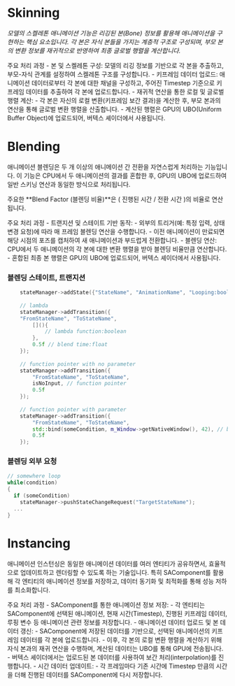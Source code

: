 
# Skinning
*모델의 스켈레톤 애니메이션 기능은 리깅된 본(Bone) 정보를 활용해 애니메이션을 구현하는 핵심 요소입니다. 각 본은 자식 본들을 가지는 계층적 구조로 구성되며, 부모 본의 변환 정보를 재귀적으로 반영하여 최종 글로벌 행렬을 계산합니다.*

주요 처리 과정
	-	본 및 스켈레톤 구성:	모델의 리깅 정보를 기반으로 각 본을 추출하고, 부모-자식 관계를 설정하여 스켈레톤 구조를 구성합니다.
	-	키프레임 데이터 업로드: 애니메이션 데이터로부터 각 본에 대한 채널을 구성하고, 주어진 Timestep 기준으로 키프레임 데이터를 추출하여 각 본에 업로드합니다.
	- 재귀적 연산을 통한 로컬 및 글로벌 행렬 계산:
	-	각 본은 자신의 로컬 변환(키프레임 보간 결과)을 계산한 후, 부모 본과의 연산을 통해 글로벌 변환 행렬을 산출합니다.
	-	계산된 행렬은 GPU의 UBO(Uniform Buffer Object)에 업로드되어, 버텍스 셰이더에서 사용됩니다.

# Blending

애니메이션 블렌딩은 두 개 이상의 애니메이션 간 전환을 자연스럽게 처리하는 기능입니다.
이 기능은 CPU에서 두 애니메이션의 결과를 혼합한 후, GPU의 UBO에 업로드하여 일반 스키닝 연산과 동일한 방식으로 처리됩니다.

주요한 **Blend Factor (블렌딩 비율)**은 ( 진행된 시간 / 전환 시간 )의 비율로 연산됩니다. 

주요 처리 과정
	- 트랜지션 및 스테이트 기반 동작:
	- 외부의 트리거(예: 특정 입력, 상태 변경 요청)에 따라 매 프레임 블렌딩 연산을 수행합니다.
	- 이전 애니메이션이 만료되면 해당 시점의 포즈를 캡처하여 새 애니메이션과 부드럽게 전환합니다.
	- 블렌딩 연산: CPU에서 두 애니메이션의 각 본에 대한 변환 행렬을 받아 블렌딩 비율만큼 연산합니다.
	- 혼합된 최종 본 행렬은 GPU의 UBO에 업로드되어, 버텍스 셰이더에서 사용됩니다.

### 블렌딩 스테이트, 트랜지션
```c++
	stateManager->addState({"StateName", "AnimationName", "Looping:boolean", "Interruptible", "defaultBlendTime"});
	
	// lambda
	stateManager->addTransition({
    "FromStateName", "ToStateName",
		[](){
			// lambda function:boolean
		},
		0.5f // blend time:float
	});
	
	// function pointer with no parameter
	stateManager->addTransition({
		"FromStateName", "ToStateName",
		isNoInput, // function pointer
		0.5f
	});
	
	// function pointer with parameter
	stateManager->addTransition({
		"FromStateName", "ToStateName",
		std::bind(someCondition, m_Window->getNativeWindow(), 42), // bind parameter to function pointer
		0.5f
	});
```

### 블렌딩 외부 요청
```c++
// somewhere loop
while(condition)
{
  if (someCondition)
    stateManager->pushStateChangeRequest("TargetStateName");
  ...
}
```

# Instancing

애니메이션 인스턴싱은 동일한 애니메이션 데이터를 여러 엔티티가 공유하면서, 효율적으로 업데이트하고 렌더링할 수 있도록 하는 기술입니다.
특히 SAComponent를 활용해 각 엔티티의 애니메이션 정보를 저장하고, 데이터 동기화 및 최적화를 통해 성능 저하를 최소화합니다.

주요 처리 과정
	- SAComponent를 통한 애니메이션 정보 저장:
	- 각 엔티티는 SAComponent에 선택된 애니메이션, 현재 시간(Timestep), 진행된 키프레임 데이터, 루핑 변수 등 애니메이션 관련 정보를 저장합니다.
	- 애니메이션 데이터 업로드 및 본 데이터 갱신:
	- SAComponent에 저장된 데이터를 기반으로, 선택된 애니메이션의 키프레임 데이터를 각 본에 업로드합니다.
	- 이후, 각 본의 로컬 변환 행렬을 계산하기 위해 자식 본과의 재귀 연산을 수행하며, 계산된 데이터는 UBO를 통해 GPU에 전송됩니다.
	- 버텍스 셰이더에서는 업로드된 본 데이터를 사용하여 보간 처리(interpolation)를 진행합니다.
	- 시간 데이터 업데이트:
	- 각 프레임마다 기존 시간에 Timestep 만큼의 시간을 더해 진행된 데이터를 SAComponent에 다시 저장합니다.
